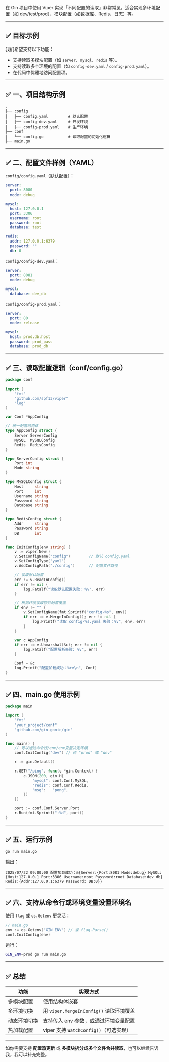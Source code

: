 在 Gin 项目中使用 Viper 实现「不同配置的读取」非常常见，适合实现多环境配置（如 dev/test/prod）、模块配置（如数据库、Redis、日志）等。

---

## ✅ 目标示例

我们希望支持以下功能：

* 支持读取多模块配置（如 `server`、`mysql`、`redis` 等）。
* 支持读取多个环境的配置（如 `config-dev.yaml` / `config-prod.yaml`）。
* 在代码中优雅地访问配置项。

---

## ✅ 一、项目结构示例

```
.
├── config
│   ├── config.yaml         # 默认配置
│   ├── config-dev.yaml     # 开发环境
│   ├── config-prod.yaml    # 生产环境
├── conf
│   └── config.go           # 读取配置的初始化逻辑
├── main.go
```

---

## ✅ 二、配置文件样例（YAML）

`config/config.yaml`（默认配置）：

```yaml
server:
  port: 8080
  mode: debug

mysql:
  host: 127.0.0.1
  port: 3306
  username: root
  password: root
  database: test

redis:
  addr: 127.0.0.1:6379
  password: ""
  db: 0
```

`config/config-dev.yaml`：

```yaml
server:
  port: 8081
  mode: debug

mysql:
  database: dev_db
```

`config/config-prod.yaml`：

```yaml
server:
  port: 80
  mode: release

mysql:
  host: prod.db.host
  password: prod_pass
  database: prod_db
```

---

## ✅ 三、读取配置逻辑（conf/config.go）

```go
package conf

import (
	"fmt"
	"github.com/spf13/viper"
	"log"
)

var Conf *AppConfig

// 统一配置结构体
type AppConfig struct {
	Server ServerConfig
	MySQL  MySQLConfig
	Redis  RedisConfig
}

type ServerConfig struct {
	Port int
	Mode string
}

type MySQLConfig struct {
	Host     string
	Port     int
	Username string
	Password string
	Database string
}

type RedisConfig struct {
	Addr     string
	Password string
	DB       int
}

func InitConfig(env string) {
	v := viper.New()
	v.SetConfigName("config")        // 默认 config.yaml
	v.SetConfigType("yaml")
	v.AddConfigPath("./config")      // 配置文件路径

	// 读取默认配置
	err := v.ReadInConfig()
	if err != nil {
		log.Fatalf("读取默认配置失败: %v", err)
	}

	// 根据环境读取额外配置覆盖
	if env != "" {
		v.SetConfigName(fmt.Sprintf("config-%s", env))
		if err := v.MergeInConfig(); err != nil {
			log.Printf("读取 config-%s.yaml 失败：%v", env, err)
		}
	}

	var c AppConfig
	if err := v.Unmarshal(&c); err != nil {
		log.Fatalf("配置解析失败: %v", err)
	}

	Conf = &c
	log.Printf("配置加载成功：%+v\n", Conf)
}
```

---

## ✅ 四、main.go 使用示例

```go
package main

import (
	"fmt"
	"your_project/conf"
	"github.com/gin-gonic/gin"
)

func main() {
	// 可以通过命令行/env/env变量决定环境
	conf.InitConfig("dev") // 传 "prod" 或 "dev"

	r := gin.Default()

	r.GET("/ping", func(c *gin.Context) {
		c.JSON(200, gin.H{
			"mysql": conf.Conf.MySQL,
			"redis": conf.Conf.Redis,
			"msg":   "pong",
		})
	})

	port := conf.Conf.Server.Port
	r.Run(fmt.Sprintf(":%d", port))
}
```

---

## ✅ 五、运行示例

```bash
go run main.go
```

输出：

```
2025/07/22 09:00:00 配置加载成功：&{Server:{Port:8081 Mode:debug} MySQL:{Host:127.0.0.1 Port:3306 Username:root Password:root Database:dev_db} Redis:{Addr:127.0.0.1:6379 Password: DB:0}}
```

---

## ✅ 六、支持从命令行或环境变量设置环境名

使用 `flag` 或 `os.Getenv` 更灵活：

```go
// main.go
env := os.Getenv("GIN_ENV") // 或 flag.Parse()
conf.InitConfig(env)
```

运行：

```bash
GIN_ENV=prod go run main.go
```

---

## ✅ 总结

| 功能     | 实现方式                             |
| ------ | -------------------------------- |
| 多模块配置  | 使用结构体嵌套                          |
| 多环境切换  | 用 `viper.MergeInConfig()` 读取环境覆盖 |
| 动态环境切换 | 支持传入 env 参数，或通过环境变量配置            |
| 热加载配置  | viper 支持 `WatchConfig()`（可选实现）   |

---

如你需要支持 **配置热更新** 或 **多模块拆分成多个文件合并读取**，也可以继续告诉我，我可以补充完整。

